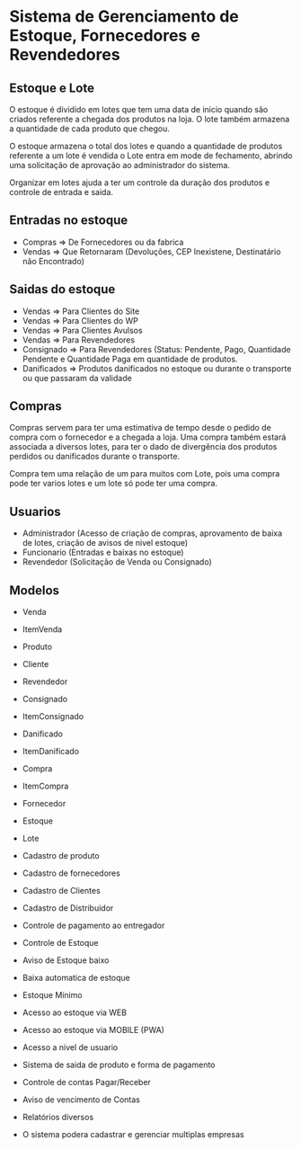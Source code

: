 # Sistema de Gerenciamento de Estoque, Fornecedores e Revendedores

## Estoque e Lote

O estoque é dividido em lotes que tem uma data de inicio quando são criados referente a chegada dos produtos na loja. O lote também armazena a quantidade de cada produto que chegou.

O estoque armazena o total dos lotes e quando a quantidade de produtos referente a um lote é vendida o Lote entra em mode de fechamento, abrindo uma solicitação de aprovação ao administrador do sistema.

Organizar em lotes ajuda a ter um controle da duração dos produtos e controle de entrada e saida.

## Entradas no estoque

- Compras => De Fornecedores ou da fabrica
- Vendas => Que Retornaram (Devoluções, CEP Inexistene, Destinatário não Encontrado)

## Saidas do estoque

- Vendas => Para Clientes do Site
- Vendas => Para Clientes do WP
- Vendas => Para Clientes Avulsos
- Vendas => Para Revendedores
- Consignado => Para Revendedores (Status: Pendente, Pago, Quantidade Pendente e Quantidade Paga em quantidade de produtos.
- Danificados => Produtos danificados no estoque ou durante o transporte ou que passaram da validade
 
## Compras

Compras servem para ter uma estimativa de tempo desde o pedido de compra com o fornecedor e a chegada a loja. Uma compra também estará associada a diversos lotes, para ter o dado de divergência dos produtos perdidos ou danificados durante o transporte.

Compra tem uma relação de um para muitos com Lote, pois uma compra pode ter varios lotes e um lote só pode ter uma compra.
 
## Usuarios

- Administrador (Acesso de criação de compras, aprovamento de baixa de lotes, criação de avisos de nivel estoque)
- Funcionario (Entradas e baixas no estoque)
- Revendedor (Solicitação de Venda ou Consignado)

## Modelos

- Venda
- ItemVenda
- Produto
- Cliente
- Revendedor
- Consignado
- ItemConsignado
- Danificado
- ItemDanificado
- Compra
- ItemCompra
- Fornecedor
- Estoque
- Lote
  
- Cadastro de produto
- Cadastro de fornecedores
- Cadastro de Clientes
- Cadastro de Distribuidor
- Controle de pagamento ao entregador
- Controle de Estoque
- Aviso de Estoque baixo
- Baixa automatica de estoque
- Estoque Mínimo
- Acesso ao estoque via WEB
- Acesso ao estoque via MOBILE (PWA)
- Acesso a nivel de usuario
- Sistema de saida de produto e forma de pagamento
- Controle de contas Pagar/Receber
- Aviso de vencimento de Contas
- Relatórios diversos
- O sistema podera cadastrar e gerenciar multiplas empresas
